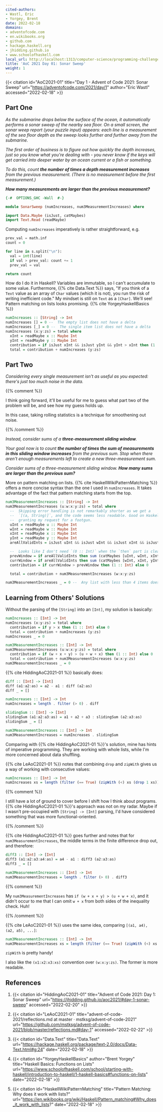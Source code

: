 ```yaml
---
cited-authors:
- Wastl, Eric
- Yorgey, Brent
date: 2022-02-18
domains:
- adventofcode.com
- en.wikibooks.org
- github.com
- hackage.haskell.org
- jhidding.github.io
- www.schoolofhaskell.com
local_url: http://localhost:1313/computer-science/programming-challenges/advent-of-code/2021/src/SonarSweep/
title: 'AoC 2021 Day 01: Sonar Sweep'
weight: 1
---
```


{{< citation
  id="AoC2021-01"
  title="Day 1 - Advent of Code 2021: Sonar Sweep"
  url="https://adventofcode.com/2021/day/1"
  author="Eric Wastl"
  accessed="2022-02-18" >}}

## Part One

*As the submarine drops below the surface of the ocean, it automatically
performs a sonar sweep of the nearby sea floor. On a small screen, the
sonar weep report (your puzzle input) appears: each line is a
measurement of the sea floor depth as the sweep looks further and
further away from the submarine.*

*The first order of business is to figure out how quickly the depth
increases, just so you know what you're dealing with - you never know if
the keys will get carried into deeper water by an ocean current or a
fish or something.*

*To do this, count **the number of times a depth measurement increases**
from the previous measurement. (There is no measurement before the
first measurement.)*

***How many measurements are larger than the previous measurement?***

```hs
{-#  OPTIONS_GHC -Wall  #-}

module SonarSweep (numIncreases, num3MeasurementIncreases) where

import Data.Maybe (isJust, catMaybes)
import Text.Read (readMaybe)
```

Computing `numIncreases` imperatively is rather straightforward, e.g.

```py
prev_val = math.inf
count = 0

for line in s.split("\n"):
  val = int(line)
  if val > prev_val: count += 1
  prev_val = val

return count
```

How do I do it in Haskell? Variables are immutable, so I can't accumulate
to some value. Furthermore, {{% cite Data.Text %}} says, "If you think of a
`Text` value as an array of `Char` values (which it is not), you run the risk of
writing inefficient code." My mindset is still on `Text` as a `[Char]`. We'll
see! Pattern matching on lists looks promising. {{% cite YorgeyHaskellBasics %}}

```hs
numIncreases :: [String] -> Int
numIncreases [] = 0 --  The empty list does not have a delta
numIncreases [_] = 0 --  The single item list does not have a delta
numIncreases (x:y:zs) = total where
  xInt = readMaybe x :: Maybe Int
  yInt = readMaybe y :: Maybe Int
  contribution = if isJust xInt && isJust yInt && yInt > xInt then (1 :: Int) else (0 :: Int)
  total = contribution + numIncreases (y:zs)
```

## Part Two

*Considering every single measurement isn't as useful as you expected:
there's just too much noise in the data.*

{{% comment %}}

I think going forward, it'll be useful for me to guess what part two of
the problem will be, and see how my guess holds up.

In this case, taking rolling statistics is a technique for smoothening
out noise.

{{% /comment %}}

*Instead, consider sums of a **three-measurement sliding window**.*

*Your goal now is to count **the number of times the sum of measurements
in this sliding window increases** from the previous sum. Stop when
there aren't enough measurements left to create a new three-measurement
sum.*

*Consider sums of a three-measurement sliding window. **How many sums are
larger than the previous sum?***

More on pattern matching on lists. {{% cite HaskellWikiPatternMatching %}}
offers a more concise syntax than the one I used in `numIncreases`. It takes
advantage of the fact that pattern matching starts from the top.

```hs
num3MeasurementIncreases :: [String] -> Int
num3MeasurementIncreases (u:w:x:y:zs) = total where
  --  Skipping error handling is not remarkably shorter as we get a
  --  `[(a, String)]`, and the code seems less readable. Good on Haskell for not
  --  granting my request for a footgun.
  uInt = readMaybe u :: Maybe Int
  wInt = readMaybe w :: Maybe Int
  xInt = readMaybe x :: Maybe Int
  yInt = readMaybe y :: Maybe Int
  areAllValidInts = isJust uInt && isJust wInt && isJust xInt && isJust yInt

  --  Looks like I don't need `(0 :: Int)` when the `then` part is clear.
  prevWindow = if areAllValidInts then sum (catMaybes [uInt, wInt, xInt]) else 0
  currWindow = if areAllValidInts then sum (catMaybes [wInt, xInt, yInt]) else 0
  contribution = if currWindow > prevWindow then (1 :: Int) else 0

  total = contribution + num3MeasurementIncreases (w:x:y:zs)

num3MeasurementIncreases _ = 0 --  Any list with less than 4 items doesn't have a delta
```

## Learning from Others' Solutions

Without the parsing of the `[String]` into an `[Int]`, my solution is
basically:

```hs
numIncreases :: [Int] -> Int
numIncreases (x:y:zs) = total where
  contribution = if y > x then (1 :: Int) else 0
  total = contribution + numIncreases (y:zs)
numIncreases _ = 0

num3MeasurementIncreases :: [Int] -> Int
num3MeasurementIncreases (u:w:x:y:zs) = total where
  contribution = if (w + x + y) > (u + w + x) then (1 :: Int) else 0
  total = contribution + num3MeasurementIncreases (w:x:y:zs)
num3MeasurementIncreases _ = 0
```

{{% cite HiddingAoC2021-01 %}} basically does:

```hs
diff :: [Int] -> [Int]
diff (a1:a2:as) = a2 - a1 : diff (a2:as)
diff _ = []

numIncreases :: [Int] -> Int
numIncreases = length . filter (> 0) . diff

slidingSum :: [Int] -> [Int]
slidingSum (a1:a2:a3:as) = a1 + a2 + a3 : slidingSum (a2:a3:as)
slidingSum _ = []

num3MeasurementIncreases :: [Int] -> Int
num3MeasurementIncreases = numIncreases . slidingSum
```

Comparing with {{% cite HiddingAoC2021-01 %}}'s solution, mine has hints
of imperative programming. They are working with whole lists, while I'm
more concerned about data shuffling.

{{% cite LeAoC2021-01 %}} notes that combining `drop` and `zipWith`
gives us a way of working with consecutive values:

```hs
numIncreases :: [Int] -> Int
numIncreases xs = length (filter (== True) (zipWith (<) xs (drop 1 xs)))
```

{{% comment %}}

I still have a lot of ground to cover before I shift how I think about
programs. {{% cite HiddingAoC2021-01 %}}'s approach was not on my radar.
Maybe if I wasn't pre-occupied with `[String] -> [Int]` parsing, I'd
have considered something that was more functional-oriented.

{{% /comment %}}

{{% cite HiddingAoC2021-01 %}} goes further and notes that for
`num3MeasurementIncreases`, the middle terms in the finite difference
drop out, and therefore:

```hs
diff3 :: [Int] -> [Int]
diff3 (a1:a2:a3:a4:as) = a4 - a1 : diff3 (a2:a3:as)
diff3 _ = []

num3MeasurementIncreases :: [Int] -> Int
num3MeasurementIncreases = length . filter (> 0) . diff3
```

{{% comment %}}

My `num3MeasurementIncreases` has `if (w + x + y) > (u + w + x)`, and it
didn't occur to me that I can omit `w + x` from both sides of the
inequality check. Huh!

{{% /comment %}}

{{% cite LeAoC2021-01 %}} uses the same idea, comparing `[(a1, a4), (a2,
a5), ...]`:

```hs
num3MeasurementIncreases :: [Int] -> Int
num3MeasurementIncreases xs = length (filter (== True) (zipWith (<) xs (drop 3 xs)))
```

`zipWith` is pretty handy!

I also like the `(x1:x2:x3:xs)` convention over `(w:x:y:zs)`. The former
is more readable.

## References

1. {{< citation
  id="HiddingAoC2021-01"
  title="Advent of Code 2021: Day 1: Sonar Sweep"
  url="https://jhidding.github.io/aoc2021/#day-1-sonar-sweep"
  accessed="2022-02-20" >}}

1. {{< citation
  id="LeAoC2021-01"
  title="advent-of-code-2021/reflections.md at master · mstksg/advent-of-code-2021"
  url="https://github.com/mstksg/advent-of-code-2021/blob/master/reflections.md#day-1"
  accessed="2022-02-22" >}}

1. {{< citation
  id="Data.Text"
  title="Data.Text"
  url="https://hackage.haskell.org/package/text-2.0/docs/Data-Text.html#g:24"
  date="2022-02-18" >}}

1. {{< citation
  id="YorgeyHaskellBasics"
  author="Brent Yorgey"
  title="Haskell Basics: Functions on Lists"
  url="https://www.schoolofhaskell.com/school/starting-with-haskell/introduction-to-haskell/1-haskell-basics#functions-on-lists"
  date="2022-02-18" >}}

1. {{< citation
  id="HaskellWikiPatternMatching"
  title="Pattern Matching: Why does it work with lists?"
  url="https://en.wikibooks.org/wiki/Haskell/Pattern_matching#Why_does_it_work_with_lists?"
  date="2022-02-18" >}}
